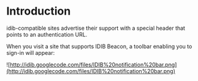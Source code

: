 # Introduction #

idib-compatible sites advertise their support with a special header that points to an authentication URL.

When you visit a site that supports IDIB Beacon, a toolbar enabling you to sign-in will appear:

![http://idib.googlecode.com/files/IDIB%20notification%20bar.png](http://idib.googlecode.com/files/IDIB%20notification%20bar.png)